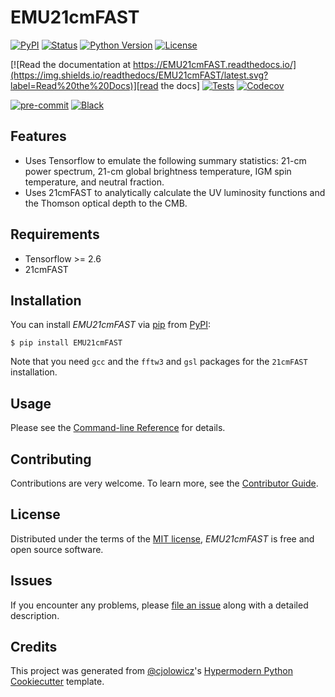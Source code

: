 # EMU21cmFAST

[![PyPI](https://img.shields.io/pypi/v/EMU21cmFAST.svg)][pypi_]
[![Status](https://img.shields.io/pypi/status/EMU21cmFAST.svg)][status]
[![Python Version](https://img.shields.io/pypi/pyversions/EMU21cmFAST)][python version]
[![License](https://img.shields.io/pypi/l/EMU21cmFAST)][license]

[![Read the documentation at https://EMU21cmFAST.readthedocs.io/](https://img.shields.io/readthedocs/EMU21cmFAST/latest.svg?label=Read%20the%20Docs)][read the docs]
[![Tests](https://github.com/21cmFAST/EMU21cmFAST/workflows/Tests/badge.svg)][tests]
[![Codecov](https://codecov.io/gh/21cmFAST/EMU21cmFAST/branch/main/graph/badge.svg)][codecov]

[![pre-commit](https://img.shields.io/badge/pre--commit-enabled-brightgreen?logo=pre-commit&logoColor=white)][pre-commit]
[![Black](https://img.shields.io/badge/code%20style-black-000000.svg)][black]

[pypi_]: https://pypi.org/project/EMU21cmFAST/
[status]: https://pypi.org/project/EMU21cmFAST/
[python version]: https://pypi.org/project/EMU21cmFAST
[read the docs]: https://EMU21cmFAST.readthedocs.io/
[tests]: https://github.com/21cmFAST/EMU21cmFAST/actions?workflow=Tests
[codecov]: https://app.codecov.io/gh/21cmFAST/EMU21cmFAST
[pre-commit]: https://github.com/pre-commit/pre-commit
[black]: https://github.com/psf/black

## Features

- Uses Tensorflow to emulate the following summary statistics: 21-cm power spectrum, 21-cm global brightness temperature, IGM spin temperature, and neutral fraction.
- Uses 21cmFAST to analytically calculate the UV luminosity functions and the Thomson optical depth to the CMB.

## Requirements

- Tensorflow >= 2.6
- 21cmFAST

## Installation

You can install _EMU21cmFAST_ via [pip] from [PyPI]:
```console
$ pip install EMU21cmFAST
```

Note that you need `gcc` and the `fftw3` and `gsl` packages for the `21cmFAST` installation.

## Usage

Please see the [Command-line Reference] for details.

## Contributing

Contributions are very welcome.
To learn more, see the [Contributor Guide].

## License

Distributed under the terms of the [MIT license][license],
_EMU21cmFAST_ is free and open source software.

## Issues

If you encounter any problems,
please [file an issue] along with a detailed description.

## Credits

This project was generated from [@cjolowicz]'s [Hypermodern Python Cookiecutter] template.

[@cjolowicz]: https://github.com/cjolowicz
[pypi]: https://pypi.org/
[hypermodern python cookiecutter]: https://github.com/cjolowicz/cookiecutter-hypermodern-python
[file an issue]: https://github.com/21cmFAST/EMU21cmFAST/issues
[pip]: https://pip.pypa.io/

<!-- github-only -->

[license]: https://github.com/21cmFAST/EMU21cmFAST/blob/main/LICENSE
[contributor guide]: https://github.com/21cmFAST/EMU21cmFAST/blob/main/CONTRIBUTING.md
[command-line reference]: https://EMU21cmFAST.readthedocs.io/en/latest/usage.html
